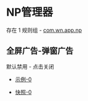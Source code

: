 # NP管理器

存在 1 规则组 - [com.wn.app.np](/src/apps/com.wn.app.np.ts)

## 全屏广告-弹窗广告

默认禁用 - 点击关闭

- [示例-0](https://m.gkd.li/57941037/b75f4ba1-7e40-4ea2-9f65-20b61f018720)

- [快照-0](https://i.gkd.li/i/14722550)
